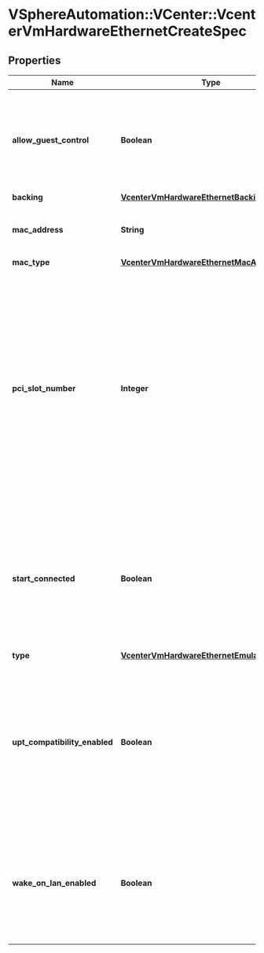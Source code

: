 # VSphereAutomation::VCenter::VcenterVmHardwareEthernetCreateSpec

## Properties
Name | Type | Description | Notes
------------ | ------------- | ------------- | -------------
**allow_guest_control** | **Boolean** | Flag indicating whether the guest can connect and disconnect the device. Defaults to false if unset. | [optional] 
**backing** | [**VcenterVmHardwareEthernetBackingSpec**](VcenterVmHardwareEthernetBackingSpec.md) |  | [optional] 
**mac_address** | **String** | MAC address. Workaround for PR1459647 | [optional] 
**mac_type** | [**VcenterVmHardwareEthernetMacAddressType**](VcenterVmHardwareEthernetMacAddressType.md) |  | [optional] 
**pci_slot_number** | **Integer** | Address of the virtual Ethernet adapter on the PCI bus. If the PCI address is invalid, the server will change when it the VM is started or as the device is hot added. If unset, the server will choose an available address when the virtual machine is powered on. | [optional] 
**start_connected** | **Boolean** | Flag indicating whether the virtual device should be connected whenever the virtual machine is powered on. Defaults to false if unset. | [optional] 
**type** | [**VcenterVmHardwareEthernetEmulationType**](VcenterVmHardwareEthernetEmulationType.md) |  | [optional] 
**upt_compatibility_enabled** | **Boolean** | Flag indicating whether Universal Pass-Through (UPT) compatibility is enabled on this virtual Ethernet adapter. If unset, defaults to false. | [optional] 
**wake_on_lan_enabled** | **Boolean** | Flag indicating whether wake-on-LAN is enabled on this virtual Ethernet adapter. Defaults to false if unset. | [optional] 


